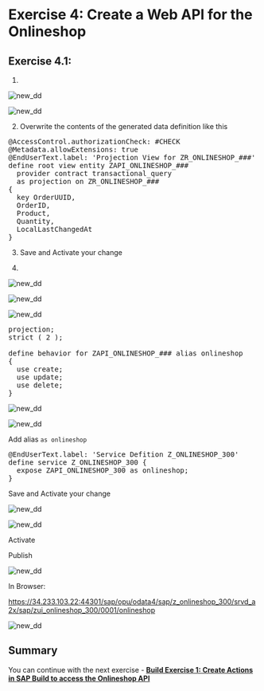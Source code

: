 
# Exercise 4: Create a Web API for the Onlineshop

## Exercise 4.1: 

1. 


 ![new_dd](images/100.png) 

  ![new_dd](images/110.png) 

2. Overwrite the contents of the generated data definition like this

<pre lang="ABAP">
@AccessControl.authorizationCheck: #CHECK
@Metadata.allowExtensions: true
@EndUserText.label: 'Projection View for ZR_ONLINESHOP_###'
define root view entity ZAPI_ONLINESHOP_###
  provider contract transactional_query
  as projection on ZR_ONLINESHOP_###
{
  key OrderUUID,
  OrderID,
  Product,
  Quantity,
  LocalLastChangedAt
}
</pre>

3. Save and Activate your change

4.

![new_dd](images/120.png) 

![new_dd](images/130.png) 

![new_dd](images/140.png) 

<pre lang="ABAP">
projection;
strict ( 2 );

define behavior for ZAPI_ONLINESHOP_### alias onlineshop
{
  use create;
  use update;
  use delete;
}
</pre>

![new_dd](images/150.png) 

![new_dd](images/160.png) 

Add alias `as onlineshop`

<pre lang="ABAP">
@EndUserText.label: 'Service Defition Z_ONLINESHOP_300'
define service Z_ONLINESHOP_300 {
  expose ZAPI_ONLINESHOP_300 as onlineshop;
}
</pre>

Save and Activate your change

![new_dd](images/170.png) 

![new_dd](images/180.png) 

Activate

Publish

![new_dd](images/190.png) 

In Browser:

https://34.233.103.22:44301/sap/opu/odata4/sap/z_onlineshop_300/srvd_a2x/sap/zui_onlineshop_300/0001/onlineshop

![new_dd](images/200.png) 

## Summary   
You can continue with the next exercise - **[Build Exercise 1: Create Actions in SAP Build to access the Onlineshop API](../../../build/exercises/ex1/README.md)**
